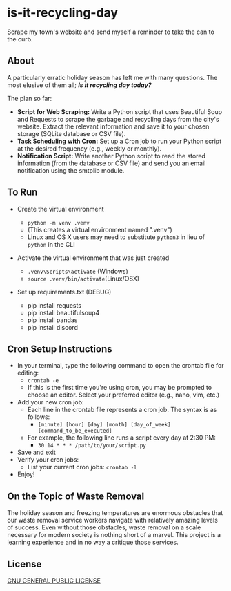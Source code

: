 # is-it-recycling-day
Scrape my town's website and send myself a reminder to take the can to the curb.

## About
A particularly erratic holiday season has left me with many questions. The most elusive of them all; *__Is it recycling day today?__*

The plan so far:
  - **Script for Web Scraping:** Write a Python script that uses Beautiful Soup and Requests to scrape the garbage and recycling days from the city's website. Extract the relevant information and save it to your chosen storage (SQLite database or CSV file).
  - **Task Scheduling with Cron:** Set up a Cron job to run your Python script at the desired frequency (e.g., weekly or monthly).
  - **Notification Script:** Write another Python script to read the stored information (from the database or CSV file) and send you an email notification using the smtplib module.

## To Run
  - Create the virtual environment
    - `python -m venv .venv` 
    - (This creates a virtual environment named ".venv")
    - Linux and OS X users may need to substitute `python3` in lieu of `python` in the CLI

  - Activate the virtual environment that was just created
    - `.venv\Scripts\activate` (Windows)
    - `source .venv/bin/activate`(Linux/OSX)

  - Set up requirements.txt (DEBUG)
    - pip install requests
    - pip install beautifulsoup4
    - pip install pandas
    - pip install discord

## Cron Setup Instructions
  - In your terminal, type the following command to open the crontab file for editing:
    - `crontab -e`
    - If this is the first time you're using cron, you may be prompted to choose an editor. Select your preferred editor (e.g., nano, vim, etc.)
  - Add your new cron job:
    - Each line in the crontab file represents a cron job. The syntax is as follows:
      - `[minute] [hour] [day] [month] [day_of_week] [command_to_be_executed]`
    - For example, the following line runs a script every day at 2:30 PM:
      - `30 14 * * * /path/to/your/script.py`
  - Save and exit
  - Verify your cron jobs:
    - List your current cron jobs: `crontab -l`
  - Enjoy!

## On the Topic of Waste Removal
The holiday season and freezing temperatures are enormous obstacles that our waste removal service workers navigate with relatively amazing levels of success. Even without those obstacles, waste removal on a scale necessary for modern society is nothing short of a marvel. This project is a learning experience and in no way a critique those services.

## License
[GNU GENERAL PUBLIC LICENSE](LICENSE)
